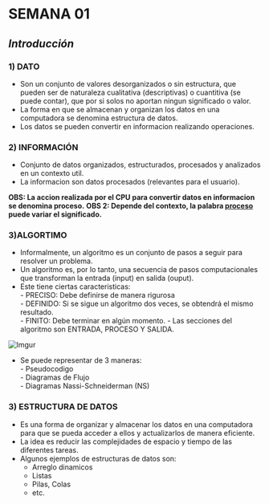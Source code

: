 # SEMANA 01

## *Introducción*

### **1) DATO**

- Son un conjunto de valores desorganizados o sin estructura, que pueden ser de naturaleza cualitativa (descriptivas) o cuantitiva (se puede contar), que por si solos no aportan ningun significado o valor.
- La forma en que se almacenan y organizan los datos en una computadora se denomina estructura de datos.
- Los datos se pueden convertir en informacion realizando operaciones.

### **2) INFORMACIÓN**

- Conjunto de datos organizados, estructurados, procesados y analizados en un contexto util.
- La informacion son datos procesados (relevantes para el usuario).

**OBS: La accion realizada por el CPU para convertir datos en informacion se denomina proceso.**
**OBS 2: Depende del contexto, la palabra [proceso](https://www.defit.org/process/) puede variar el significado.**

### **3)ALGORTIMO**

- Informalmente, un algoritmo es un conjunto de pasos a seguir para resolver un problema.
- Un algoritmo es, por lo tanto, una secuencia de pasos computacionales que transforman la entrada (input) en salida (ouput).
- Este tiene ciertas caracteristicas:  
        - PRECISO: Debe definirse de manera rigurosa  
        - DEFINIDO: Si se sigue un algoritmo dos veces, se obtendrá el mismo resultado.  
        - FINITO: Debe terminar en algún momento.
            - Las secciones del algoritmo son ENTRADA, PROCESO Y SALIDA.  

![Imgur](https://i.imgur.com/FFrs7Q9.png)

- Se puede representar de 3 maneras:  
        - Pseudocodigo  
        - Diagramas de Flujo  
        - Diagramas Nassi-Schneiderman (NS)  

### **3) ESTRUCTURA DE DATOS**

- Es una forma de organizar y almacenar los datos en una computadora para que se pueda acceder a ellos y actualizarlos de manera eficiente.
- La idea es reducir las complejidades de espacio y tiempo de las diferentes tareas.
- Algunos ejemplos de estructuras de datos son:   
    - Arreglo dinamicos
    - Listas 
    - Pilas, Colas
    - etc.        